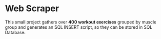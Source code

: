 # Web Scraper
This small project gathers  over **400 workout exercises** grouped by muscle group and generates an SQL INSERT script, so they can be stored in SQL Database.
